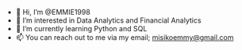- 👋 Hi, I’m @EMMIE1998
- 👀 I’m interested in Data Analytics and Financial Analytics
- 🌱 I’m currently learning Python and SQL
- 📫 You can reach out to me via my email; misikoemmy@gmail.com

<!---
EMMIE1998/EMMIE1998 is a ✨ special ✨ repository because its `README.md` (this file) appears on your GitHub profile.
You can click the Preview link to take a look at your changes.
--->
